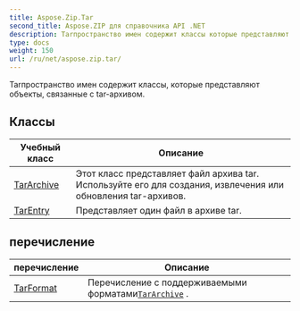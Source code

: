 ```yaml
---
title: Aspose.Zip.Tar
second_title: Aspose.ZIP для справочника API .NET
description: Tarпространство имен содержит классы которые представляют объекты связанные с tarархивом.
type: docs
weight: 150
url: /ru/net/aspose.zip.tar/
---
```

Tarпространство имен содержит классы, которые представляют объекты, связанные с tar-архивом.

## Классы

| Учебный класс | Описание |
| --- | --- |
| [TarArchive](./tararchive/) | Этот класс представляет файл архива tar. Используйте его для создания, извлечения или обновления tar-архивов. |
| [TarEntry](./tarentry/) | Представляет один файл в архиве tar. |
## перечисление

| перечисление | Описание |
| --- | --- |
| [TarFormat](./tarformat/) | Перечисление с поддерживаемыми форматами[`TarArchive`](../aspose.zip.tar/tararchive/) . |


